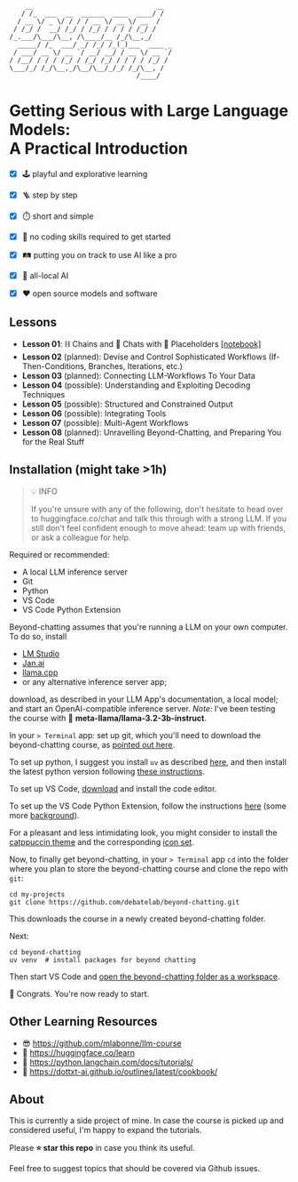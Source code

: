 ```console
    __                               __  
   / /_  ___  __  ______  ____  ____/ /  
  / __ \/ _ \/ / / / __ \/ __ \/ __  /   
 / /_/ /  __/ /_/ / /_/ / / / / /_/ /    
/_.___/\___/\__, /\____/__ /_/\__,_/     
  _____/ /_  ___/ _/ /_/ /_(_)___  ____ _
 / ___/ __ \/ __ `/ __/ __/ / __ \/ __ `/
/ /__/ / / / /_/ / /_/ /_/ / / / / /_/ / 
\___/_/ /_/\__,_/\__/\__/_/_/ /_/\__, /  
                                /____/   
```

<h1>Getting Serious with Large Language Models:</br>A Practical Introduction</h1>


* [x] 🕹️ playful and explorative learning 
* [x] 🪜 step by step
* [x] ⏱️ short and simple
* [x] 🦆 no coding skills required to get started
* [x] 🛤️ putting you on track to use AI like a pro
* [x] 🏡 all-local AI 
* [x] ❤️ open source models and software


## Lessons


* **Lesson 01**: ⛓️ Chains and 💬 Chats with 🫥 Placeholders [[notebook]](./lessons/lesson01.ipynb)
* **Lesson 02** (planned): Devise and Control Sophisticated Workflows (If-Then-Conditions, Branches, Iterations, etc.)
* **Lesson 03** (planned): Connecting LLM-Workflows To Your Data
* **Lesson 04** (possible): Understanding and Exploiting Decoding Techniques
* **Lesson 05** (possible): Structured and Constrained Output
* **Lesson 06** (possible): Integrating Tools
* **Lesson 07** (possible): Multi-Agent Workflows 
* **Lesson 08** (planned): Unravelling Beyond-Chatting, and Preparing You for the Real Stuff 


<!--
1. Texte generieren (pipeline, Modell laden, tokenizer, greedy, sampling, beam search)
2. Große Modelle aus der Cloud (openai, HuggingFace)
3. Promptschablonen (LangChain)
4. Einfache Arbeitsabläufe (LangChain)
5. Datenverarbeitung (pandas, LangChain)
6. Entscheidungen treffen (multiple choice via constrained generation)
7. Komplexe Arbeitsabläufe (LangChain)
8. Bonus: Magische Textgenerierung (Guidance, SGLang)
9. Bonus: RAG
-->

## Installation (might take >1h)

> 💡 INFO
>
> If you're unsure with any of the following, don't hesitate to head over to huggingface.co/chat and talk this through with a strong LLM. If you still don't feel confident enough to move ahead: team up with friends, or ask a colleague for
 help. 

Required or recommended:

* A local LLM inference server
* Git
* Python
* VS Code
* VS Code Python Extension

Beyond-chatting assumes that you're running a LLM on your own computer. To do so, install

* [LM Studio](https://lmstudio.ai/)
* [Jan.ai](https://jan.ai/)
* [llama.cpp](https://github.com/ggml-org/llama.cpp/blob/master/docs/install.md)
* or any alternative inference server app;

download, as described in your LLM App's documentation, a local model; and start an OpenAI-compatible inference server. *Note*: I've been testing the course with 🦙 **meta-llama/llama-3.2-3b-instruct**. 

In your `> Terminal` app: set up git, which you'll need to download the beyond-chatting course, as [pointed out here](https://git-scm.com/book/en/v2/Getting-Started-Installing-Git).

To set up python, I suggest you install `uv` as described [here](https://docs.astral.sh/uv/getting-started/installation/), and then install the latest python version following [these instructions](https://docs.astral.sh/uv/guides/install-python/). 

To set up VS Code, [download](https://code.visualstudio.com/) and install the code editor.

To set up the VS Code Python Extension, follow the instructions [here](https://marketplace.visualstudio.com/items?itemName=ms-python.python) (some more [background](https://code.visualstudio.com/docs/python/python-quick-start)).

For a pleasant and less intimidating look, you might consider to install the [catppuccin theme](https://marketplace.visualstudio.com/items?itemName=AlexDauenhauer.catppuccin-noctis) and the corresponding [icon set](https://marketplace.visualstudio.com/items?itemName=AlexDauenhauer.catppuccin-noctis-icons). 

Now, to finally get beyond-chatting, in your `> Terminal` app `cd` into the folder where you plan to store the beyond-chatting course and clone the repo with `git`:

```shell
cd my-projects
git clone https://github.com/debatelab/beyond-chatting.git
```

This downloads the course in a newly created beyond-chatting folder.

Next:

```shell
cd beyond-chatting
uv venv  # install packages for beyond chatting
```

Then start VS Code and [open the beyond-chatting folder as a workspace](https://code.visualstudio.com/docs/editor/workspaces/workspaces#_how-do-i-open-a-vs-code-workspace).

🎉 Congrats. You're now ready to start.


## Other Learning Resources

* 😎 https://github.com/mlabonne/llm-course
* 🤗 https://huggingface.co/learn
* 🦜 https://python.langchain.com/docs/tutorials/
* 📄 https://dottxt-ai.github.io/outlines/latest/cookbook/

## About

This is currently a side project of mine. In case the course is picked up and considered useful, I'm happy to  expand the tutorials.

Please **⭐️ star this repo** in case you think its useful.

Feel free to suggest topics that should be covered via Github issues.